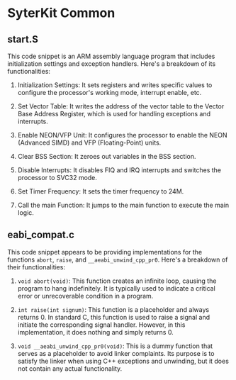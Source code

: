 # SyterKit Common 

## start.S

This code snippet is an ARM assembly language program that includes initialization settings and exception handlers. Here's a breakdown of its functionalities:

1. Initialization Settings: It sets registers and writes specific values to configure the processor's working mode, interrupt enable, etc.

2. Set Vector Table: It writes the address of the vector table to the Vector Base Address Register, which is used for handling exceptions and interrupts.

3. Enable NEON/VFP Unit: It configures the processor to enable the NEON (Advanced SIMD) and VFP (Floating-Point) units.

4. Clear BSS Section: It zeroes out variables in the BSS section.

5. Disable Interrupts: It disables FIQ and IRQ interrupts and switches the processor to SVC32 mode.

6. Set Timer Frequency: It sets the timer frequency to 24M.

7. Call the main Function: It jumps to the main function to execute the main logic.

## eabi_compat.c

This code snippet appears to be providing implementations for the functions `abort`, `raise`, and `__aeabi_unwind_cpp_pr0`. Here's a breakdown of their functionalities:

1. `void abort(void)`: This function creates an infinite loop, causing the program to hang indefinitely. It is typically used to indicate a critical error or unrecoverable condition in a program.

2. `int raise(int signum)`: This function is a placeholder and always returns 0. In standard C, this function is used to raise a signal and initiate the corresponding signal handler. However, in this implementation, it does nothing and simply returns 0.

3. `void __aeabi_unwind_cpp_pr0(void)`: This is a dummy function that serves as a placeholder to avoid linker complaints. Its purpose is to satisfy the linker when using C++ exceptions and unwinding, but it does not contain any actual functionality.
